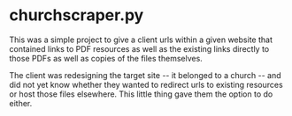 churchscraper.py
===============


This was a simple project to give a client urls within a given website that contained links to PDF resources as well as the existing links directly to those PDFs as well as copies of the files themselves. 

The client was redesigning the target site -- it belonged to a church --  and did not yet know whether they wanted to redirect urls to existing resources or host those files elsewhere. This little thing gave them the option to do either.
